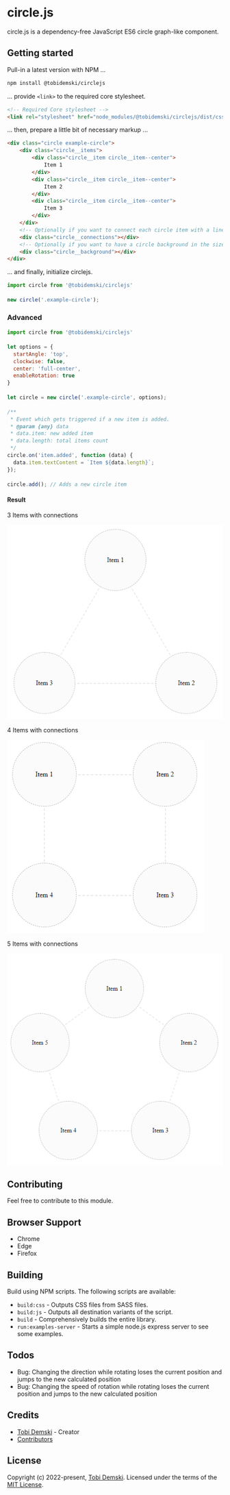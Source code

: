 # circle.js
circle.js is a dependency-free JavaScript ES6 circle graph-like component.

## Getting started

Pull-in a latest version with NPM ...

```bash
npm install @tobidemski/circlejs
```

... provide `<link>` to the required core stylesheet.

```html
<!-- Required Core stylesheet -->
<link rel="stylesheet" href="node_modules/@tobidemski/circlejs/dist/css/circlejs.core.min.css">
```

... then, prepare a little bit of necessary markup ...

```html
<div class="circle example-circle">
    <div class="circle__items">
        <div class="circle__item circle__item--center">
            Item 1
        </div>
        <div class="circle__item circle__item--center">
            Item 2
        </div>
        <div class="circle__item circle__item--center">
            Item 3
        </div>
    </div>
    <!-- Optionally if you want to connect each circle item with a line -->
    <div class="circle__connections"></div>
    <!-- Optionally if you want to have a circle background in the size of the diameter -->
    <div class="circle__background"></div>
</div>
```

... and finally, initialize circlejs.

```js
import circle from '@tobidemski/circlejs'

new circle('.example-circle');
```

### Advanced

```js
import circle from '@tobidemski/circlejs'

let options = {
  startAngle: 'top',
  clockwise: false,
  center: 'full-center',
  enableRotation: true
}

let circle = new circle('.example-circle', options);

/**
 * Event which gets triggered if a new item is added.
 * @param {any} data
 * data.item: new added item
 * data.length: total items count
 */
circle.on('item.added', function (data) {
  data.item.textContent = `Item ${data.length}`;
});
        
circle.add(); // Adds a new circle item
```

#### Result

3 Items with connections

![3 items result](images/circlejs-3-items.png?raw=true)

4 Items with connections

![4 items result](images/circlejs-4-items.png?raw=true)

5 Items with connections

![5 items result](images/circlejs-5-items.png?raw=true)

## Contributing

Feel free to contribute to this module.

## Browser Support

 - Chrome
 - Edge
 - Firefox

## Building

Build using NPM scripts. The following scripts are available:
- `build:css` - Outputs CSS files from SASS files.
- `build:js` - Outputs all destination variants of the script.
- `build` - Comprehensively builds the entire library.
- `run:examples-server` - Starts a simple node.js express server to see some examples.

## Todos
- Bug: Changing the direction while rotating loses the current position and jumps to the new calculated position
- Bug: Changing the speed of rotation while rotating loses the current position and jumps to the new calculated position

## Credits

- [Tobi Demski](https://github.com/tobidemski) - Creator
- [Contributors](../../contributors)

## License

Copyright (c) 2022-present, [Tobi Demski](https://www.tobidemski.de/). Licensed under the terms of the [MIT License](https://opensource.org/licenses/MIT).